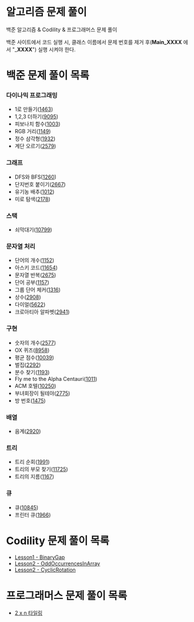 # 알고리즘 문제 풀이

백준 알고리즘 & Codility & 프로그래머스 문제 풀이

백준 사이트에서 코드 실행 시, 클래스 이름에서 문제 번호를 제거 후(__Main_XXXX__ 에서 "___XXXX__") 실행 시켜야 한다.

# 백준 문제 풀이 목록

### 다이나믹 프로그래밍

- 1로 만들기([1463](https://github.com/jaeryol/algorithm/blob/master/src/boj/dp/Main_1463.java))
- 1,2,3 더하기([9095](https://github.com/jaeryol/algorithm/blob/master/src/boj/dp/Main_9095.java))
- 피보나치 함수([1003](https://github.com/jaeryol/algorithm/blob/master/src/boj/dp/Main_1003.java))
- RGB 거리([1149](https://github.com/jaeryol/algorithm/blob/master/src/boj/dp/Main_1149.java))
- 정수 삼각형([1932](https://github.com/jaeryol/algorithm/blob/master/src/boj/dp/Main_1932.java))
- 계단 오르기([2579](https://github.com/jaeryol/algorithm/blob/master/src/boj/dp/Main_2579.java))

### 그래프

- DFS와 BFS([1260](https://github.com/jaeryol/algorithm/blob/master/src/boj/graph/Main_1260.java))
- 단지번호 붙이기([2667](https://github.com/jaeryol/algorithm/blob/master/src/boj/graph/Main_2667.java))
- 유기농 배추([1012](https://github.com/jaeryol/algorithm/blob/master/src/boj/graph/Main_1012.java))
- 미로 탐색([2178](https://github.com/jaeryol/algorithm/blob/master/src/boj/graph/Main_2178.java))

### 스택

- 쇠막대기([10799](https://github.com/jaeryol/algorithm/blob/master/src/boj/stack/Main_10799.java)) 

### 문자열 처리

- 단어의 개수([1152](https://github.com/jaeryol/algorithm/blob/master/src/boj/string/Main_1152.java))
- 아스키 코드([11654](https://github.com/jaeryol/algorithm/blob/master/src/boj/string/Main_11654.java))
- 문자열 반복([2675](https://github.com/jaeryol/algorithm/blob/master/src/boj/string/Main_2675.java))
- 단어 공부([1157](https://github.com/jaeryol/algorithm/blob/master/src/boj/string/Main_1157.java))
- 그룹 단어 체커([1316](https://github.com/jaeryol/algorithm/blob/master/src/boj/string/Main_1316.java))
- 상수([2908](https://github.com/jaeryol/algorithm/blob/master/src/boj/string/Main_2908.java))
- 다이얼([5622](https://github.com/jaeryol/algorithm/blob/master/src/boj/string/Main_5622.java))
- 크로아티아 알파벳([2941](https://github.com/jaeryol/algorithm/blob/master/src/boj/string/Main_2941.java))

### 구현

- 숫자의 개수([2577](https://github.com/jaeryol/algorithm/blob/master/src/boj/implementation/Main_2577.java))
- OX 퀴즈([8958](https://github.com/jaeryol/algorithm/blob/master/src/boj/implementation/Main_8958.java))
- 평균 점수([10039](https://github.com/jaeryol/algorithm/blob/master/src/boj/implementation/Main_10039.java))
- 벌집([2292](https://github.com/jaeryol/algorithm/blob/master/src/boj/implementation/Main_2292.java))
- 분수 찾기([1193](https://github.com/jaeryol/algorithm/blob/master/src/boj/implementation/Main_1193.java))
- Fly me to the Alpha Centauri([1011](https://github.com/jaeryol/algorithm/blob/master/src/boj/implementation/Main_1011.java))
- ACM 호텔([10250](https://github.com/jaeryol/algorithm/blob/master/src/boj/implementation/Main_10250.java))
- 부녀회장이 될테야([2775](https://github.com/jaeryol/algorithm/blob/master/src/boj/implementation/Main_2775.java))
- 방 번호([1475](https://github.com/jaeryol/algorithm/blob/master/src/boj/implementation/Main_1475.java))

### 배열

- 음계([2920](https://github.com/jaeryol/algorithm/blob/master/src/boj/array/Main_2920.java)) 

### 트리

- 트리 순회([1991](https://github.com/jaeryol/algorithm/blob/master/src/boj/tree/Main_1991.java)) 
- 트리의 부모 찾기([11725](https://github.com/jaeryol/algorithm/blob/master/src/boj/tree/Main_11725.java)) 
- 트리의 지름([1167](https://github.com/jaeryol/algorithm/blob/master/src/boj/tree/Main_1167.java)) 

### 큐

- 큐([10845](https://github.com/jaeryol/algorithm/blob/master/src/boj/queue/Main_10845.java))
- 프린터 큐([1966](https://github.com/jaeryol/algorithm/blob/master/src/boj/queue/Main_1966.java))

# Codility 문제 풀이 목록

- [Lesson1 - BinaryGap](https://github.com/jaeryol/algorithm/blob/master/src/codility/lesson1/BinaryGap.java)
- [Lesson2 - OddOccurrencesInArray](https://github.com/jaeryol/algorithm/blob/master/src/codility/lesson2/OddOccurrencesInArray.java)
- [Lesson2 - CyclicRotation](https://github.com/jaeryol/algorithm/blob/master/src/codility/lesson2/CyclicRotation.java)

# 프로그래머스 문제 풀이 목록

- [2 x n 타일링](https://github.com/jaeryol/algorithm/blob/master/src/programmers/dp/Main_12900.java)
